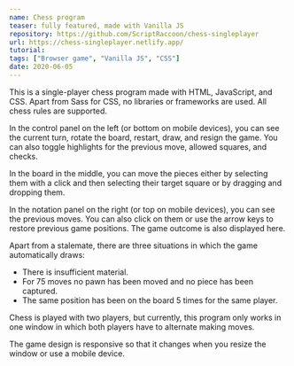 ```yaml
---
name: Chess program
teaser: fully featured, made with Vanilla JS
repository: https://github.com/ScriptRaccoon/chess-singleplayer
url: https://chess-singleplayer.netlify.app/
tutorial:
tags: ["Browser game", "Vanilla JS", "CSS"]
date: 2020-06-05
---
```


This is a single-player chess program made with HTML, JavaScript, and CSS. Apart from Sass for CSS, no libraries or frameworks are used. All chess rules are supported.

In the control panel on the left (or bottom on mobile devices), you can see the current turn, rotate the board, restart, draw, and resign the game. You can also toggle highlights for the previous move, allowed squares, and checks.

In the board in the middle, you can move the pieces either by selecting them with a click and then selecting their target square or by dragging and dropping them.

In the notation panel on the right (or top on mobile devices), you can see the previous moves. You can also click on them or use the arrow keys to restore previous game positions. The game outcome is also displayed here.

Apart from a stalemate, there are three situations in which the game automatically draws:

-   There is insufficient material.
-   For 75 moves no pawn has been moved and no piece has been captured.
-   The same position has been on the board 5 times for the same player.

Chess is played with two players, but currently, this program only works in one window in which both players have to alternate making moves.

The game design is responsive so that it changes when you resize the window or use a mobile device.
